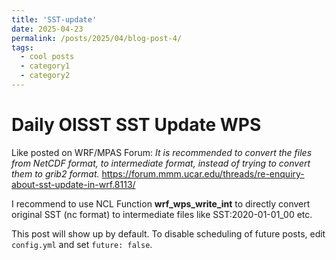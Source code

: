 ```yaml
---
title: 'SST-update'
date: 2025-04-23
permalink: /posts/2025/04/blog-post-4/
tags:
  - cool posts
  - category1
  - category2
---
```


# Daily OISST SST Update WPS
Like posted on WRF/MPAS Forum: *It is recommended to convert the files from NetCDF format, to intermediate format, instead of trying to convert them to grib2 format.*
<https://forum.mmm.ucar.edu/threads/re-enquiry-about-sst-update-in-wrf.8113/><br>

I recommend to use NCL Function **wrf_wps_write_int** to directly convert original SST (nc format) to intermediate files like SST:2020-01-01_00 etc.


This post will show up by default. To disable scheduling of future posts, edit `config.yml` and set `future: false`. 
